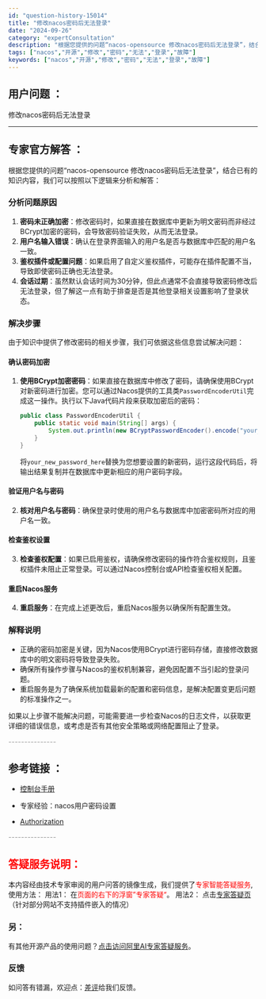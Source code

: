 ```yaml
---
id: "question-history-15014"
title: "修改nacos密码后无法登录"
date: "2024-09-26"
category: "expertConsultation"
description: "根据您提供的问题“nacos-opensource 修改nacos密码后无法登录”，结合已有的知识内容，我们可以按照以下逻辑来分析和解答：### 分析问题原因1. **密码未正确加密**：修改密码时，如果直接在数据库中更新为明文密码而非经过BCrypt加密的密码，会导致密码验证失败，从而无法登录。2"
tags: ["nacos","开源","修改","密码","无法","登录","故障"]
keywords: ["nacos","开源","修改","密码","无法","登录","故障"]
---
```


## 用户问题 ： 
 修改nacos密码后无法登录  

---------------
## 专家官方解答 ：

根据您提供的问题“nacos-opensource 修改nacos密码后无法登录”，结合已有的知识内容，我们可以按照以下逻辑来分析和解答：

### 分析问题原因
1. **密码未正确加密**：修改密码时，如果直接在数据库中更新为明文密码而非经过BCrypt加密的密码，会导致密码验证失败，从而无法登录。
2. **用户名输入错误**：确认在登录界面输入的用户名是否与数据库中匹配的用户名一致。
3. **鉴权插件或配置问题**：如果启用了自定义鉴权插件，可能存在插件配置不当，导致即使密码正确也无法登录。
4. **会话过期**：虽然默认会话时间为30分钟，但此点通常不会直接导致密码修改后无法登录，但了解这一点有助于排查是否是其他登录相关设置影响了登录状态。

### 解决步骤
由于知识中提供了修改密码的相关步骤，我们可依据这些信息尝试解决问题：

#### 确认密码加密
1. **使用BCrypt加密密码**：如果直接在数据库中修改了密码，请确保使用BCrypt对新密码进行加密。您可以通过Nacos提供的工具类`PasswordEncoderUtil`完成这一操作。执行以下Java代码片段来获取加密后的密码：
   ```java
   public class PasswordEncoderUtil {
       public static void main(String[] args) {
           System.out.println(new BCryptPasswordEncoder().encode("your_new_password_here"));
       }
   }
   ```
   将`your_new_password_here`替换为您想要设置的新密码，运行这段代码后，将输出结果复制并在数据库中更新相应的用户密码字段。

#### 验证用户名与密码
2. **核对用户名与密码**：确保登录时使用的用户名与数据库中加密密码所对应的用户名一致。

#### 检查鉴权设置
3. **检查鉴权配置**：如果已启用鉴权，请确保修改密码的操作符合鉴权规则，且鉴权插件未阻止正常登录。可以通过Nacos控制台或API检查鉴权相关配置。

#### 重启Nacos服务
4. **重启服务**：在完成上述更改后，重启Nacos服务以确保所有配置生效。

### 解释说明
- 正确的密码加密是关键，因为Nacos使用BCrypt进行密码存储，直接修改数据库中的明文密码将导致登录失败。
- 确保所有操作步骤与Nacos的鉴权机制兼容，避免因配置不当引起的登录问题。
- 重启服务是为了确保系统加载最新的配置和密码信息，是解决配置变更后问题的标准操作之一。

如果以上步骤不能解决问题，可能需要进一步检查Nacos的日志文件，以获取更详细的错误信息，或考虑是否有其他安全策略或网络配置阻止了登录。


<font color="#949494">---------------</font> 


## 参考链接 ：

* [控制台手册](https://nacos.io/docs/latest/guide/admin/console-guide)
 
 * 专家经验：nacos用户密码设置 
 
 * [Authorization](https://nacos.io/docs/latest/guide/user/auth)


 <font color="#949494">---------------</font> 
 


## <font color="#FF0000">答疑服务说明：</font> 

本内容经由技术专家审阅的用户问答的镜像生成，我们提供了<font color="#FF0000">专家智能答疑服务</font>,使用方法：
用法1： 在<font color="#FF0000">页面的右下的浮窗”专家答疑“</font>。
用法2： 点击[专家答疑页](https://answer.opensource.alibaba.com/docs/intro)（针对部分网站不支持插件嵌入的情况）
### 另：


有其他开源产品的使用问题？[点击访问阿里AI专家答疑服务](https://answer.opensource.alibaba.com/docs/intro)。
### 反馈
如问答有错漏，欢迎点：[差评](https://ai.nacos.io/user/feedbackByEnhancerGradePOJOID?enhancerGradePOJOId=15067)给我们反馈。
